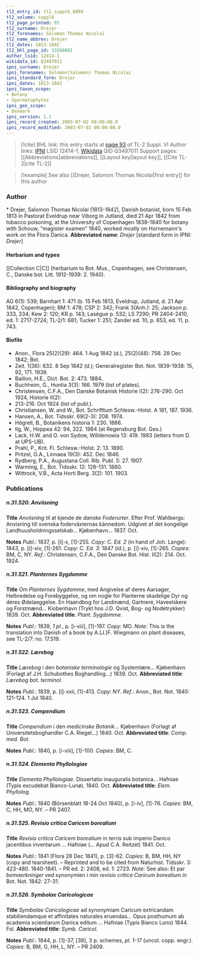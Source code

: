 ```yaml
---
tl2_entry_id: tl2_suppl6_0099
tl2_volume: suppl6
tl2_page_printed: 93
tl2_surname: Drejer
tl2_forenames: Salomon Thomas Nicolai
tl2_name_abbrev: Drejer
tl2_dates: 1813-1842
tl2_bhl_page_id: 33260081
author_lsid: 12414-1
wikidata_id: Q3497011
ipni_surname: Drejer
ipni_forenames: Solomon(Salomon) Thomas Nicolai
ipni_standard_form: Drejer
ipni_dates: 1813-1842
ipni_taxon_scope: 
- Botany
- Spermatophytes
ipni_geo_scope: 
- Denmark
ipni_version: 1.1
ipni_record_created: 2003-07-02 00:00:00.0
ipni_record_modified: 2003-07-02 00:00:00.0
---
```


> [!cite] BHL link: this entry starts at [page 93](https://www.biodiversitylibrary.org/page/33260081) of TL-2 Suppl. VI
> Author links: [IPNI](https://www.ipni.org/a/12414-1) LSID 12414-1, [Wikidata](https://www.wikidata.org/wiki/Q3497011) QID Q3497011
> Support pages: [[Abbreviations|abbreviations]], [[Layout key|layout key]], [[Cite TL-2|cite TL-2]]

> [!example] See also [[Drejer, Salomon Thomas Nicolai|first entry]] for this author

### Author

\* Drejer, Salomon Thomas Nicolai (1813-1842), Danish botanist, born 15 Feb 1813 in Pastorat Eveldrup near Viborg in Jutland, died 21 Apr 1842 from tobacco poisoning, at the University of Copenhagen 1838-1840 for botany with Schouw, "magister examen" 1840, worked mostly on Hornemann's work on the Flora Danica. 
**Abbreviated name**: *Drejer* \[standard form in IPNI: *Drejer*\]

#### Herbarium and types

[[Collection C|C]] (herbarium to Bot. Mus., Copenhagen, see Christensen, C., Danske bot. Litt. 1912-1939: 2. 1940).

#### Bibliography and biography

AG 6(1): 539; Barnhart 1: 471 (b. 15 Feb 1813, Eveldrup, Jutland, d. 21 Apr 1842, Copenhagen); BM 1: 478; CSP 2: 342; Frank 3(Anh.): 25; Jackson p. 333, 334; Kew 2: 120; KR p. 143; Lasègue p. 532; LS 7290; PR 2404-2410, ed. 1: 2717-2724; TL-2/1: 681; Tucker 1: 251; Zander ed. 10, p. 653, ed. 11, p. 743.

#### Biofile

- Anon., Flora 25(2)(29): 464. 1 Aug 1842 (d.), 25(2)(48): 758. 28 Dec 1842; Bot.
- Zeit. 1(36): 632. 8 Sep 1842 (d.); Generalregister Bot. Not. 1839-1938: 15, 92, 171. 1939.
- Baillon, H.E., Dict. Bot. 2: 473. 1884.
- Buchheim, G., Huntia 3(3): 166. 1979 (list of plates).
- Christensen, C.F.A., Den Danske Botanisk Historie I(2): 276-290. Oct 1924, Historie II(2):
- 213-216. Oct 1924 (list of publ.).
- Christiansen, W. and W., Bot. Schrifttum Schlesw.-Holst. A 181, 187. 1936.
- Hansen, A., Bot. Tidsskr. 69(2-3): 208. 1974.
- Högrell, B., Botanikens historia 1: 230. 1886.
- Ilg, W., Hoppea 42: 94, 322. 1984 (at Regensburg Bot. Ges.)
- Lack, H.W. and O. von Sydow, Willdenowia 13: 419. 1983 (letters from D. at UPS-UB).
- Prahl, P., Krit. Fl. Schlesw.-Holst. 2: 13. 1890.
- Pritzel, G.A., Linnaea 19(3): 452. Dec 1846.
- Rydberg, P.A., Augustana Coll. Rib. Publ. 5: 27. 1907.
- Warming, E., Bot. Tidsskr. 12: 128-131. 1880.
- Wittrock, V.B., Acta Horti Berg. 3(2): 101. 1903.

### Publications

##### n.31.520. Anviisning

**Title**
*Anviisning* til at kjende de *danske Foderurter*. Efter Prof. Wahlbergs: Anvisning till svenska foderväxternas kännedom. Udgivet af det kongelige Landhuusholdningsselskab... Kjøbenhavn... 1837. Oct.

**Notes**
*Publ*.: 1837, p. \[i\]-x, \[1\]-255. *Copy*: C.
*Ed. 2* (in hand of Joh. Lange): 1843, p. \[i\]-xiv, \[1\]-261. *Copy*: C.
*Ed. 3*: 1847 (id.), p. \[i\]-xiv, \[1\]-265. *Copies*: BM, C, NY.
*Ref*.: Christensen, C.F.A., Den Danske Bot. Hist. II(2): 214. Oct. 1924.

##### n.31.521. Planternes Sygdomme

**Title**
Om *Planternes Sygdomme*, med Angivelse af deres Aarsager, Helbredelse og Forebyggelse, og om nogle for Planterne skadelige Dyr og deres Ødelaeggelse. En Haandbog for Landmænd, Gartnere, Haveelskere og Forstmænd... Kiobenhavn (Trykt hos J.D. Qvist, Bog- og Nodetrykker) 1839. Oct.
**Abbreviated title**: *Plant. Sygdomme*.

**Notes**
*Publ*.: 1839, *1 pl*., p. \[i-viii\], \[1\]-197. *Copy*: MO.
*Note*: This is the translation into Danish of a book by A.\[J.\]F. Wiegmann on plant diseases, see TL-2/7: no. 17.519.

##### n.31.522. Lærebog

**Title**
*Lærebog* i den *botaniske terminologie* og Systemlære... Kjøbenhavn (Forlagt af J.H. Schubothes Boghandling...) 1839. Oct.
**Abbreviated title**: *Lærebog bot. terminol.*

**Notes**
*Publ*.: 1839, p. \[i\]-xxii, \[1\]-413. *Copy*: NY.
*Ref*.: Anon., Bot. Not. 1840: 121-124. 1 Jul 1840.

##### n.31.523. Compendium

**Title**
*Compendium* i den *medicinske Botanik*... Kjøbenhavn (Forlagt af Universitetsboghandler C.A. Riegel...) 1840. Oct.
**Abbreviated title**: *Comp. med. Bot.*

**Notes**
*Publ*.: 1840, p. \[i-viii\], \[1\]-100. *Copies*: BM, C.

##### n.31.524. Elementa Phyllologiae

**Title**
*Elementa Phyllologiae*. Dissertatio inauguralis botanica... Hafniae (Typis excudebat Bianco-Lunø). 1840. Oct.
**Abbreviated title**: *Elem. Phyllolog.*

**Notes**
*Publ*.: 1840 (Börsenblatt 18-24 Oct 1840), p. \[i-iv\], \[1\]-76. *Copies*: BM, C, HH, MO, NY. – PR 2407.

##### n.31.525. Revisio critica Caricem borealium

**Title**
*Revisio critica Caricem borealium* in terris sub imperio Danico jacentibus inventarum ... Hafniae (... Apud C.A. Reitzel) 1841. Oct.

**Notes**
*Publ*.: 1841 (Flora 28 Dec 1841), p. \[3\]-62. *Copies*: B, BM, HH, NY (copy and tearsheet). – Reprinted and to be cited from Naturhist. Tidsskr. 3: 423-480. 1840-1841. – PR ed. 2: 2408, ed. 1: 2723.
*Note*: See also: Et par *bemaerkninger* ved synonymien i min *revisio critica Caricum borealium in* Bot. Not. 1842: 27-31.

##### n.31.526. Symbolae Caricologicae

**Title**
*Symbolae Caricologicae* ad synonymiam Caricum extricandam stabiliendamque et affinitates naturales eruendas... Opus posthumum ab academia scientiarum Danica editum ... Hafniae (Typis Bianco Luno) 1844. Fol.
**Abbreviated title**: *Symb. Caricol.*

**Notes**
*Publ*.: 1844, p. \[1\]-37, \[38\], 3 p. schemes, *pl. 1-17* (uncol. copp. engr.). *Copies*: B, BM, G, HH, L, NY. – PR 2409.

